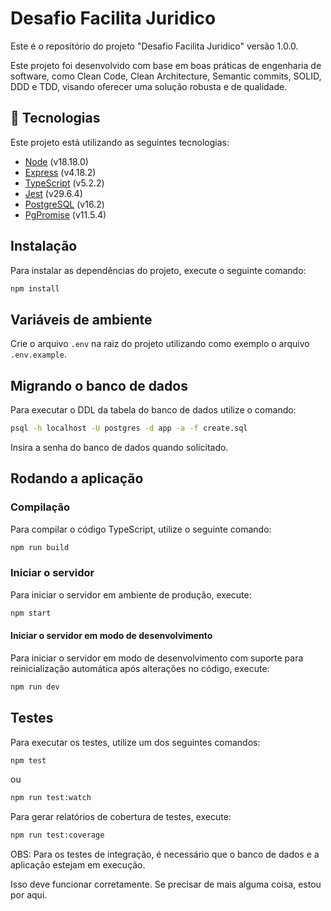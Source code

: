 # Desafio Facilita Juridico

Este é o repositório do projeto "Desafio Facilita Juridico" versão 1.0.0.

Este projeto foi desenvolvido com base em boas práticas de engenharia de software, como Clean Code, Clean Architecture, Semantic commits, SOLID, DDD e TDD,
visando oferecer uma solução robusta e de qualidade.

## 🚀 Tecnologias

Este projeto está utilizando as seguintes tecnologias:

-   [Node](https://nodejs.org/en) (v18.18.0)
-   [Express](https://expressjs.com/) (v4.18.2)
-   [TypeScript](https://www.typescriptlang.org/) (v5.2.2)
-   [Jest](https://jestjs.io/) (v29.6.4)
-   [PostgreSQL](https://www.postgresql.org/) (v16.2)
-   [PgPromise](https://vitaly-t.github.io/pg-promise/) (v11.5.4)

## Instalação

Para instalar as dependências do projeto, execute o seguinte comando:

```bash
npm install
```

## Variáveis de ambiente

Crie o arquivo `.env` na raiz do projeto utilizando como exemplo o arquivo `.env.example`.

## Migrando o banco de dados

Para executar o DDL da tabela do banco de dados utilize o comando:

```bash
psql -h localhost -U postgres -d app -a -f create.sql
```

Insira a senha do banco de dados quando solicitado.

## Rodando a aplicação

### Compilação

Para compilar o código TypeScript, utilize o seguinte comando:

```bash
npm run build
```

### Iniciar o servidor

Para iniciar o servidor em ambiente de produção, execute:

```bash
npm start
```

#### Iniciar o servidor em modo de desenvolvimento

Para iniciar o servidor em modo de desenvolvimento com suporte para reinicialização automática após alterações no código, execute:

```bash
npm run dev
```

## Testes

Para executar os testes, utilize um dos seguintes comandos:

```bash
npm test
```

ou

```bash
npm run test:watch
```

Para gerar relatórios de cobertura de testes, execute:

```bash
npm run test:coverage
```

OBS: Para os testes de integração, é necessário que o banco de dados e a aplicação estejam em execução.

Isso deve funcionar corretamente. Se precisar de mais alguma coisa, estou por aqui.
